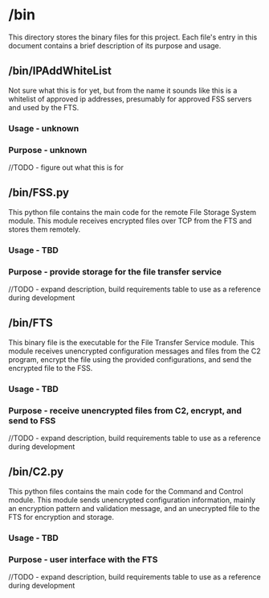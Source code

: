 # /bin

This directory stores the binary files for this project. Each file's entry in this document contains a brief description of its purpose and usage.

## /bin/IPAddWhiteList

Not sure what this is for yet, but from the name it sounds like this is a whitelist of approved ip addresses, presumably for approved FSS servers and used by the FTS.
### Usage - unknown
### Purpose - unknown
 //TODO - figure out what this is for

## /bin/FSS.py

This python file contains the main code for the remote File Storage System module. This module receives encrypted files over TCP from the FTS and stores them remotely.
### Usage - TBD
### Purpose - provide storage for the file transfer service
  //TODO - expand description, build requirements table to use as a reference during development

## /bin/FTS

This binary file is the executable for the File Transfer Service module. This module receives unencrypted configuration messages and files from the C2 program, encrypt the file using the provided configurations, and send the encrypted file to the FSS.
### Usage - TBD
### Purpose - receive unencrypted files from C2, encrypt, and send to FSS
  //TODO - expand description, build requirements table to use as a reference during development

## /bin/C2.py

This python files contains the main code for the Command and Control module. This module sends unencrypted configuration information, mainly an encryption pattern and validation message, and an unecrypted file to the FTS for encryption and storage.
### Usage - TBD
### Purpose - user interface with the FTS
  //TODO - expand description, build requirements table to use as a reference during development
